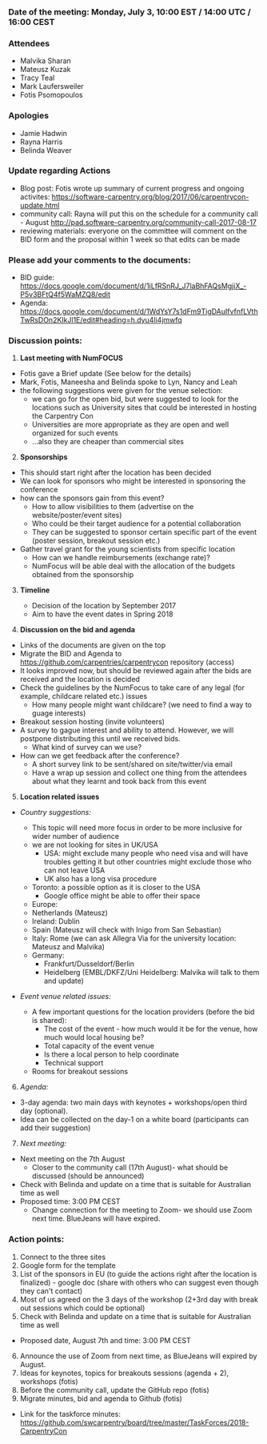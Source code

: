 ### Date of the meeting: Monday, July 3, 10:00 EST / 14:00 UTC / 16:00 CEST

### Attendees
- Malvika Sharan
- Mateusz Kuzak
- Tracy Teal
- Mark Laufersweiler 
- Fotis Psomopoulos

### Apologies
- Jamie Hadwin
- Rayna Harris 
- Belinda Weaver

### Update regarding Actions
- Blog post: Fotis wrote up summary of current progress and ongoing activites: https://software-carpentry.org/blog/2017/06/carpentrycon-update.html
- community call: Rayna will put this on the schedule for a community call - August  http://pad.software-carpentry.org/community-call-2017-08-17
- reviewing materials: everyone on the committee will comment on the BID form and the proposal within 1 week so that edits can be made

### Please add your comments to the documents:
- BID guide: https://docs.google.com/document/d/1iLfRSnRJ_J7laBhFAQsMgjiX_-P5v3BFtQ4f5WaMZQ8/edit
- Agenda: https://docs.google.com/document/d/1WdYsY7s1dFm9TigDAuIfvfnfLVthTwRsDOn2KIkJl1E/edit#heading=h.dyu4li4jmwfq

### Discussion points:

1) __Last meeting with NumFOCUS__

  - Fotis gave a Brief update (See below for the details)
  - Mark, Fotis, Maneesha and Belinda spoke to Lyn, Nancy and Leah
  - the following suggestions were given for the venue selection: 
    - we can go for the open bid, but were suggested to look for the locations such as University sites that could be interested in hosting the Carpentry Con
    - Universities are more appropriate as they are open and well organized for such events
    - ...also they are cheaper than commercial sites

2) __Sponsorships__

  - This should start right after the location has been decided
  - We can look for sponsors who might be interested in sponsoring the conference
  - how can the sponsors gain from this event?
    - How to allow visibilities to them (advertise on the website/poster/event sites)
    - Who could be their target audience for a potential collaboration
    - They can be suggested to sponsor certain specific part of the event (poster session, breakout session etc.)
  - Gather travel grant for the young scientists from specific location
    - How can we handle reimbursements (exchange rate)?
    - NumFocus will be able deal with the allocation of the budgets obtained from the sponsorship

3) __Timeline__

    - Decision of the location by September 2017
    - Aim to have the event dates in Spring 2018

4) __Discussion on the bid and agenda__

  - Links of the documents are given on the top
  - Migrate the BID and Agenda to https://github.com/carpentries/carpentrycon repository (access)
  - It looks improved now, but should be reviewed again after the bids are received and the location is decided
  - Check the guidelines by the NumFocus to take care of any legal (for example, childcare related etc.) issues
    - How many people might want childcare? (we need to find a way to guage interests)
  - Breakout session hosting (invite volunteers)
  - A survey to gague interest and ability to attend. However, we will postpone distributing this until we received bids.
     - What kind of survey can we use?
  - How can we get feedback after the conference?
    - A short survey link to be sent/shared on site/twitter/via email
    - Have a wrap up session and collect one thing from the attendees about what they learnt and took back from this event

5) __Location related issues__

- _Country suggestions:_
  - This topic will need more focus in order to be more inclusive for wider number of audience
  - we are not looking for sites in UK/USA
    - USA: might exclude many people who need visa and will have troubles getting it but other countries might exclude those who can not leave USA 
    - UK also has a long visa procedure
  - Toronto: a possible option as it is closer to the USA
    - Google office might be able to offer their space
  - Europe:
  - Netherlands (Mateusz)
  - Ireland: Dublin
  - Spain (Mateusz will check with Inigo from San Sebastian)
  - Italy: Rome (we can ask Allegra Via for the university location: Mateusz and Malvika)
  - Germany: 
    - Frankfurt/Dusseldorf/Berlin
    - Heidelberg (EMBL/DKFZ/Uni Heidelberg: Malvika will talk to them and update)

- _Event venue related issues:_
  - A few important questions for the location providers (before the bid is shared):
    - The cost of the event - how much would it be for the venue, how much would local housing be?
    - Total capacity of the event venue
    - Is there a local person to help coordinate
    - Technical support
  - Rooms for breakout sessions

6) _Agenda:_
  - 3-day agenda: two main days with keynotes + workshops/open third day (optional).
  - Idea can be collected on the day-1 on a white board (participants can add their suggestion)
   
7) _Next meeting:_
  - Next meeting on the 7th August
    - Closer to the community call (17th August)- what should be discussed (should be announced) 
  - Check with Belinda and update on a time that is suitable for Australian time as well
  - Proposed time: 3:00 PM CEST
    - Change connection for the meeting to Zoom- we should use Zoom next time. BlueJeans will have expired.

### Action points:

1. Connect to the three sites
2. Google form for the template
3. List of the sponsors in EU (to guide the actions right after the location is finalized) -  google doc (share with others who can suggest even though they can't contact)
4. Most of us agreed on the 3 days of the workshop (2+3rd day with break out sessions which could be optional)
5. Check with Belinda and update on a time that is suitable for Australian time as well
  - Proposed date, August 7th and time: 3:00 PM CEST
6. Announce the use of Zoom from next time, as BlueJeans will expired by August.
7. Ideas for keynotes, topics for breakouts sessions (agenda + 2), workshops (fotis)
8. Before the community call, update the GitHub repo (fotis)
9. Migrate minutes, bid and agenda to Github (fotis)
  - Link for the taskforce minutes: https://github.com/swcarpentry/board/tree/master/TaskForces/2018-CarpentryCon